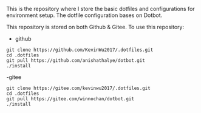 This is the repository where I store the basic dotfiles and configurations for environment setup. The dotfile configuration bases on Dotbot.

This repository is stored on both Github & Gitee. To use this repository:
- github
```shell
git clone https://github.com/KevinWu2017/.dotfiles.git
cd .dotfiles
git pull https://github.com/anishathalye/dotbot.git
./install
```
-gitee
```shell
git clone https://gitee.com/kevinwu2017/.dotfiles.git
cd .dotfiles
git pull https://gitee.com/winnochan/dotbot.git
./install
```